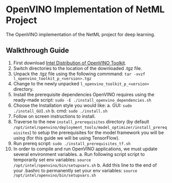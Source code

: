 # OpenVINO Implementation of NetML Project
The OpenVINO implementation of the NetML project for deep learning.

## Walkthrough Guide
1. First download [Intel Distribution of OpenVINO Toolkit](https://software.intel.com/en-us/openvino-toolkit/choose-download/free-download-linux).
2. Switch directories to the location of the downloaded .tgz file.
3. Unpack the .tgz file using the following commmand: `tar -xvzf l_openvino_toolkit_p_<version>.tgz`
4. Change to the newly unpacked `l_openvino_toolkit_p_<version>` directory.
5. Install the prerequisite dependencies OpenVINO requires using the ready-made script: `sudo -E ./install_openvino_dependencies.sh`
6. Choose the Installation style you would like:
  a. GUI: `sudo ./install_GUI.sh`
  b. cmd: `sudo ./install.sh`
7. Follow on screen instructions to install.
8. Traverse to the new `install_prerequisites` directory (by default `/opt/intel/openvino/deployment_tools/model_optimizer/install_prerequisites`) to setup the prerequisites for the model framework you will be using (for this guide we will be using TensorFlow).
9. Run prereq script: `sudo ./install_prerequisites_tf.sh`
10. In order to compile and run OpenVINO applications, we must update several environment variables.
  a. Run following script script to temporarily set env variables: `source /opt/intel/openvino/bin/setupvars.sh`
  b. Add this line to the end of your .bashrc to permanently set your env variables: `source /opt/intel/openvino/bin/setupvars.sh`
